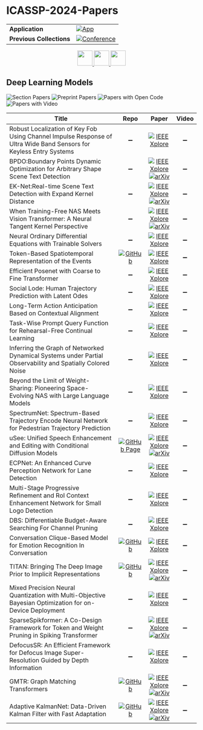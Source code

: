 # ICASSP-2024-Papers

<table>
    <tr>
        <td><strong>Application</strong></td>
        <td>
            <a href="https://huggingface.co/spaces/DmitryRyumin/NewEraAI-Papers" style="float:left;">
                <img src="https://img.shields.io/badge/🤗-NewEraAI--Papers-FFD21F.svg" alt="App" />
            </a>
        </td>
    </tr>
    <tr>
        <td><strong>Previous Collections</strong></td>
        <td>
            <a href="https://github.com/DmitryRyumin/ICASSP-2023-24-Papers/blob/main/README_2023.md">
                <img src="http://img.shields.io/badge/ICASSP-2023-0073AE.svg" alt="Conference">
            </a>
        </td>
    </tr>
</table>

<div align="center">
    <a href="https://github.com/DmitryRyumin/ICASSP-2023-24-Papers/blob/main/sections/2024/main/SLP-L13.md">
        <img src="https://cdn.jsdelivr.net/gh/DmitryRyumin/NewEraAI-Papers@main/images/left.svg" width="40" alt="" />
    </a>
    <a href="https://github.com/DmitryRyumin/ICASSP-2023-24-Papers/">
        <img src="https://cdn.jsdelivr.net/gh/DmitryRyumin/NewEraAI-Papers@main/images/home.svg" width="40" alt="" />
    </a>
    <a href="https://github.com/DmitryRyumin/ICASSP-2023-24-Papers/blob/main/sections/2024/main/SPCOM-L2.md">
        <img src="https://cdn.jsdelivr.net/gh/DmitryRyumin/NewEraAI-Papers@main/images/right.svg" width="40" alt="" />
    </a>
</div>

## Deep Learning Models

![Section Papers](https://img.shields.io/badge/Section%20Papers-soon-42BA16) ![Preprint Papers](https://img.shields.io/badge/Preprint%20Papers-soon-b31b1b) ![Papers with Open Code](https://img.shields.io/badge/Papers%20with%20Open%20Code-soon-1D7FBF) ![Papers with Video](https://img.shields.io/badge/Papers%20with%20Video-0-FF0000)

| **Title** | **Repo** | **Paper** | **Video** |
|-----------|:--------:|:---------:|:---------:|
| Robust Localization of Key Fob Using Channel Impulse Response of Ultra Wide Band Sensors for Keyless Entry Systems | :heavy_minus_sign: | [![IEEE Xplore](https://img.shields.io/badge/IEEE-10447854-E4A42C.svg)](https://ieeexplore.ieee.org/document/10447854) | :heavy_minus_sign: |
| BPDO:Boundary Points Dynamic Optimization for Arbitrary Shape Scene Text Detection | :heavy_minus_sign: | [![IEEE Xplore](https://img.shields.io/badge/IEEE-10447371-E4A42C.svg)](https://ieeexplore.ieee.org/document/10447371) <br/> [![arXiv](https://img.shields.io/badge/arXiv-2401.09997-b31b1b.svg)](https://arxiv.org/abs/2401.09997) | :heavy_minus_sign: |
| EK-Net:Real-time Scene Text Detection with Expand Kernel Distance | :heavy_minus_sign: | [![IEEE Xplore](https://img.shields.io/badge/IEEE-10448354-E4A42C.svg)](https://ieeexplore.ieee.org/document/10448354) <br/> [![arXiv](https://img.shields.io/badge/arXiv-2401.11704-b31b1b.svg)](https://arxiv.org/abs/2401.11704) | :heavy_minus_sign: |
| When Training-Free NAS Meets Vision Transformer: A Neural Tangent Kernel Perspective | :heavy_minus_sign: | [![IEEE Xplore](https://img.shields.io/badge/IEEE-10447479-E4A42C.svg)](https://ieeexplore.ieee.org/document/10447479) <br/> [![arXiv](https://img.shields.io/badge/arXiv-2405.04536-b31b1b.svg)](https://arxiv.org/abs/2405.04536) | :heavy_minus_sign: |
| Neural Ordinary Differential Equations with Trainable Solvers | :heavy_minus_sign: | [![IEEE Xplore](https://img.shields.io/badge/IEEE-10446364-E4A42C.svg)](https://ieeexplore.ieee.org/document/10446364) | :heavy_minus_sign: |
| Token-Based Spatiotemporal Representation of the Events | [![GitHub](https://img.shields.io/github/stars/NJUVISION/EventTransformer?style=flat)](https://github.com/NJUVISION/EventTransformer) | [![IEEE Xplore](https://img.shields.io/badge/IEEE-10447951-E4A42C.svg)](https://ieeexplore.ieee.org/document/10447951) | :heavy_minus_sign: |
| Efficient Posenet with Coarse to Fine Transformer | :heavy_minus_sign: | [![IEEE Xplore](https://img.shields.io/badge/IEEE-10448008-E4A42C.svg)](https://ieeexplore.ieee.org/document/10448008) | :heavy_minus_sign: |
| Social Lode: Human Trajectory Prediction with Latent Odes | :heavy_minus_sign: | [![IEEE Xplore](https://img.shields.io/badge/IEEE-10446317-E4A42C.svg)](https://ieeexplore.ieee.org/document/10446317) | :heavy_minus_sign: |
| Long-Term Action Anticipation Based on Contextual Alignment | :heavy_minus_sign: | [![IEEE Xplore](https://img.shields.io/badge/IEEE-10445978-E4A42C.svg)](https://ieeexplore.ieee.org/document/10445978) | :heavy_minus_sign: |
| Task-Wise Prompt Query Function for Rehearsal-Free Continual Learning | :heavy_minus_sign: | [![IEEE Xplore](https://img.shields.io/badge/IEEE-10446403-E4A42C.svg)](https://ieeexplore.ieee.org/document/10446403) | :heavy_minus_sign: |
| Inferring the Graph of Networked Dynamical Systems under Partial Observability and Spatially Colored Noise | :heavy_minus_sign: | [![IEEE Xplore](https://img.shields.io/badge/IEEE-10448293-E4A42C.svg)](https://ieeexplore.ieee.org/document/10448293) | :heavy_minus_sign: |
| Beyond the Limit of Weight-Sharing: Pioneering Space-Evolving NAS with Large Language Models | :heavy_minus_sign: | [![IEEE Xplore](https://img.shields.io/badge/IEEE-10448075-E4A42C.svg)](https://ieeexplore.ieee.org/document/10448075) | :heavy_minus_sign: |
| SpectrumNet: Spectrum-Based Trajectory Encode Neural Network for Pedestrian Trajectory Prediction | :heavy_minus_sign: | [![IEEE Xplore](https://img.shields.io/badge/IEEE-10446706-E4A42C.svg)](https://ieeexplore.ieee.org/document/10446706) | :heavy_minus_sign: |
| uSee: Unified Speech Enhancement and Editing with Conditional Diffusion Models | [![GitHub Page](https://img.shields.io/badge/GitHub-Page-159957.svg)](https://muqiaoy.github.io/usee) | [![IEEE Xplore](https://img.shields.io/badge/IEEE-10447017-E4A42C.svg)](https://ieeexplore.ieee.org/document/10447017) <br/> [![arXiv](https://img.shields.io/badge/arXiv-2310.00900-b31b1b.svg)](https://arxiv.org/abs/2310.00900) | :heavy_minus_sign: |
| ECPNet: An Enhanced Curve Perception Network for Lane Detection | :heavy_minus_sign: | [![IEEE Xplore](https://img.shields.io/badge/IEEE-10447154-E4A42C.svg)](https://ieeexplore.ieee.org/document/10447154) | :heavy_minus_sign: |
| Multi-Stage Progressive Refinement and RoI Context Enhancement Network for Small Logo Detection | :heavy_minus_sign: | [![IEEE Xplore](https://img.shields.io/badge/IEEE-10448440-E4A42C.svg)](https://ieeexplore.ieee.org/document/10448440) | :heavy_minus_sign: |
| DBS: Differentiable Budget-Aware Searching For Channel Pruning | :heavy_minus_sign: | [![IEEE Xplore](https://img.shields.io/badge/IEEE-10448396-E4A42C.svg)](https://ieeexplore.ieee.org/document/10448396) | :heavy_minus_sign: |
| Conversation Clique-Based Model for Emotion Recognition In Conversation | [![GitHub](https://img.shields.io/github/stars/jian-projects/ccm?style=flat)](https://github.com/jian-projects/ccm) | [![IEEE Xplore](https://img.shields.io/badge/IEEE-10446226-E4A42C.svg)](https://ieeexplore.ieee.org/document/10446226) | :heavy_minus_sign: |
| TITAN: Bringing The Deep Image Prior to Implicit Representations | [![GitHub](https://img.shields.io/github/stars/dlej/titan-implicit-prior?style=flat)](https://github.com/dlej/titan-implicit-prior) | [![IEEE Xplore](https://img.shields.io/badge/IEEE-10446136-E4A42C.svg)](https://ieeexplore.ieee.org/document/10446136) <br/> [![arXiv](https://img.shields.io/badge/arXiv-2211.00219-b31b1b.svg)](https://arxiv.org/abs/2211.00219) | :heavy_minus_sign: |
| Mixed Precision Neural Quantization with Multi-Objective Bayesian Optimization for on-Device Deployment | :heavy_minus_sign: | [![IEEE Xplore](https://img.shields.io/badge/IEEE-10448097-E4A42C.svg)](https://ieeexplore.ieee.org/document/10448097) | :heavy_minus_sign: |
| SparseSpikformer: A Co-Design Framework for Token and Weight Pruning in Spiking Transformer | :heavy_minus_sign: | [![IEEE Xplore](https://img.shields.io/badge/IEEE-10446631-E4A42C.svg)](https://ieeexplore.ieee.org/document/10446631) <br/> [![arXiv](https://img.shields.io/badge/arXiv-2311.08806-b31b1b.svg)](https://arxiv.org/abs/2311.08806) | :heavy_minus_sign: |
| DefocusSR: An Efficient Framework for Defocus Image Super-Resolution Guided by Depth Information | :heavy_minus_sign: | [![IEEE Xplore](https://img.shields.io/badge/IEEE-10447781-E4A42C.svg)](https://ieeexplore.ieee.org/document/10447781) | :heavy_minus_sign: |
| GMTR: Graph Matching Transformers | [![GitHub](https://img.shields.io/github/stars/jp-guo/gm-transformer?style=flat)](https://github.com/jp-guo/gm-transformer) | [![IEEE Xplore](https://img.shields.io/badge/IEEE-10448294-E4A42C.svg)](https://ieeexplore.ieee.org/document/10448294) <br/> [![arXiv](https://img.shields.io/badge/arXiv-2311.08141-b31b1b.svg)](https://arxiv.org/abs/2311.08141) | :heavy_minus_sign: |
| Adaptive KalmanNet: Data-Driven Kalman Filter with Fast Adaptation | [![GitHub](https://img.shields.io/github/stars/KalmanNet/Adaptive-KNet-ICASSP24?style=flat)](https://github.com/KalmanNet/Adaptive-KNet-ICASSP24) | [![IEEE Xplore](https://img.shields.io/badge/IEEE-10447012-E4A42C.svg)](https://ieeexplore.ieee.org/document/10447012) <br/> [![arXiv](https://img.shields.io/badge/arXiv-2309.07016-b31b1b.svg)](https://arxiv.org/abs/2309.07016) | :heavy_minus_sign: |
